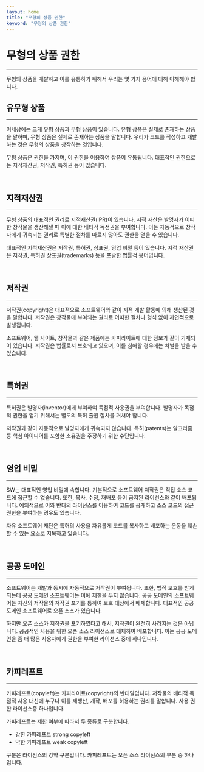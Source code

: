 ```yaml
---
layout: home
title: "무형의 상품 권한"
keyword: "무형의 상품 권한"
---
```


# 무형의 상품 권한
<hr>
무형의 상품을 개발하고 이를 유통하기 위해서 우리는 몇 가지 용어에 대해 이해해야 합니다.  

<br>

## 유무형 상품
<hr>
이세상에는 크게 유형 상품과 무형 상품이 있습니다. 유형 상품은 실제로 존재하는 상품을 말하며, 무형 상품은 실제로 존재하는 상품을 말합니다. 우리가 코드를 작성하고 개발하는 것은 무형의 상품을 창작하는 것입니다.  

무형 상품은 권한을 가지며, 이 권한을 이용하여 상품이 유통됩니다. 대표적인 권한으로는 지적재산권, 저작권, 특허권 등이 있습니다.  

<br>

## 지적재산권
<hr>
무형 상품의 대표적인 권리로 지적재산권(IPR)이 있습니다. 지적 재산은 발명자가 어떠한 창작물을 생산해낼 때 이에 대한 배타적 독점권을 부여합니다. 이는 자동적으로 창작자에게 귀속되는 권리로 특별한 절차를 따르지 않아도 권한을 얻을 수 있습니다.  

대표적인 지적재산권은 저작권, 특허권, 상표권, 영업 비밀 등이 있습니다. 지적 재산권은 저작권, 특허권 상표권(trademarks) 등을 포괄한 법률적 용어입니다.  

<br>

## 저작권
<hr>
저작권(copyright)은 대표적으로 소프트웨어와 같이 지적 개발 활동에 의해 생산된 것을 말합니다. 저작권은 창작물에 부여되는 권리로 어떠한 절차나 형식 없이 자연적으로 발생됩니다.  

소프트웨어, 웹 사이트, 창작물과 같은 제품에는 카피라이트에 대한 정보가 같이 기재되어 있습니다. 저작권은 법률로서 보호되고 있으며, 이를 침해할 경우에는 처벌을 받을 수 있습니다.  

<br>

## 특허권
<hr>
특허권은 발명자(inventor)에게 부여하여 독점적 사용권을 부여합니다. 발명자가 독점적 권한을 얻기 위해서는 별도의 특허 출원 절차를 거쳐야 합니다.  

저작권과 같이 자동적으로 발명자에게 귀속되지 않습니다. 특허(patents)는 알고리즘 등 핵심 아이디어를 포함한 소유권을 주장하기 위한 수단입니다.  

<br>

## 영업 비밀
<hr>
SW는 대표적인 영업 비밀에 속합니다. 기본적으로 소프트웨어 저작권은 직접 소스 코드에 접근할 수 없습니다. 또한, 복사, 수정, 재배포 등이 금지된 라이선스와 같이 배포됩니다. 예외적으로 이와 반대의 라이선스를 이용하여 코드를 공개하고 소스 코드의 접근 권한을 부여하는 경우도 있습니다.  

자유 소프트웨어 재단은 특허의 사용을 자유롭게 코드를 복사하고 배포하는 운동을 훼손할 수 있는 요소로 지목하고 있습니다.  

<br>

## 공공 도메인
<hr>
소프트웨어는 개발과 동시에 자동적으로 저작권이 부여됩니다. 또한, 법적 보호를 받게 되는데 공공 도메인 소프트웨어는 이에 제한을 두지 않습니다. 공공 도메인의 소프트웨어는 자신의 저작물의 저작권 포기를 통하여 보호 대상에서 배제합니다. 대표적인 공공 도메인 소프트웨어로 오픈 소스가 있습니다.  

하지만 오픈 소스가 저작권을 포기하였다고 해서, 저작권이 완전히 사라지는 것은 아닙니다. 공공적인 사용을 위한 오픈 소스 라이선스로 대체하여 배포합니다. 이는 공공 도메인을 좀 더 많은 사용자에게 권한을 부여한 라이선스 중에 하나입니다.  

<br>

## 카피레프트
<hr>
카피레프트(copyleft)는 카피라이트(copyright)의 반대말입니다. 저작물의 배타적 독점적 사용 대신에 누구나 이를 재생산, 개작, 배포를 허용하는 권리를 말합니다. 사용 권한 라이선스중 하나입니다.  

카피레프트는 제한 여부에 따라서 두 종류로 구분합니다.
* 강한 카피레프트 strong copyleft
* 약한 카피레프트 weak copyleft

구분은 라이선스의 강약 구분입니다. 카피레프트는 오픈 소스 라이선스의 부분 중 하나입니다.  

<br><br>